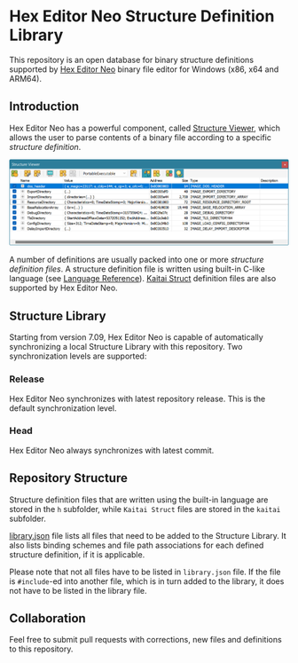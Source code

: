 # Hex Editor Neo Structure Definition Library

This repository is an open database for binary structure definitions supported by [Hex Editor Neo](https://www.hhdsoftware.com/hex-editor) binary file editor for Windows (x86, x64 and ARM64).

## Introduction

Hex Editor Neo has a powerful component, called [Structure Viewer](https://hhdsoftwaredocs.online/hex/definitive-guide/structure-viewer/overview.html), which allows the user to parse contents of a binary file according to a specific *structure definition*.

![Structure Viewer](img/Structure-Viewer-collapsed%401.75.png)

A number of definitions are usually packed into one or more *structure definition files*. A structure definition file is written using built-in C-like language (see [Language Reference](https://hhdsoftwaredocs.online/hex/definitive-guide/structure-viewer/language-reference/overview.html)). [Kaitai Struct](https://doc.kaitai.io/) definition files are also supported by Hex Editor Neo.

## Structure Library

Starting from version 7.09, Hex Editor Neo is capable of automatically synchronizing a local Structure Library with this repository. Two synchronization levels are supported:

### **Release**

Hex Editor Neo synchronizes with latest repository release. This is the default synchronization level.

### **Head**
Hex Editor Neo always synchronizes with latest commit.

## Repository Structure

Structure definition files that are written using the built-in language are stored in the `h` subfolder, while `Kaitai Struct` files are stored in the `kaitai` subfolder.

[library.json](library.json) file lists all files that need to be added to the Structure Library. It also lists binding schemes and file path associations for each defined structure definition, if it is applicable.

Please note that not all files have to be listed in `library.json` file. If the file is `#include`-ed into another file, which is in turn added to the library, it does not have to be listed in the library file.

## Collaboration

Feel free to submit pull requests with corrections, new files and definitions to this repository.
